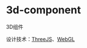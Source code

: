 # 3d-component
3D组件

设计技术：[ThreeJS](https://threejs.org/)、[WebGL](https://developer.mozilla.org/zh-CN/docs/Web/API/WebGL_API)

